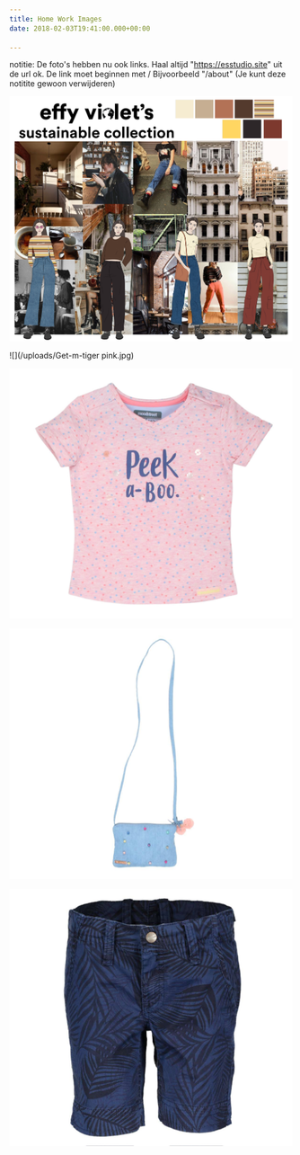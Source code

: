 ```yaml
---
title: Home Work Images
date: 2018-02-03T19:41:00.000+00:00

---
```

notitie: De foto's hebben nu ook links.
Haal altijd "https://esstudio.site" uit de url ok.
De link moet beginnen met /
Bijvoorbeeld "/about" (Je kunt deze notitite gewoon verwijderen)

![](/uploads/Sustainable_collection_cover-1.jpg)

![](/uploads/Get-m-tiger pink.jpg)

![](/uploads/mini-girls.jpg)

![](/uploads/tasje-blauw.jpg)

![](/uploads/broekje-donker.jpg)